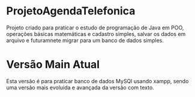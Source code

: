# ProjetoAgendaTelefonica
Projeto criado para praticar o estudo de programação de Java em POO, operações básicas matemáticas e cadastro simples, salvar os dados em arquivo e futuramnete migrar para um banco de dados simples.

# Versão Main Atual
Esta versão é para praticar banco de dados MySQl usando xampp, sendo uma versão mais evoluida e avançada da versão com texto.
